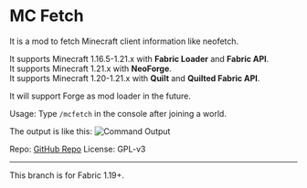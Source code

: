 # MC Fetch
It is a mod to fetch Minecraft client information like neofetch.

It supports Minecraft 1.16.5-1.21.x with **Fabric Loader** and **Fabric API**.  
It supports Minecraft 1.21.x with **NeoForge**.  
It supports Minecraft 1.20-1.21.x with **Quilt** and **Quilted Fabric API**.

It will support Forge as mod loader in the future.

Usage: Type `/mcfetch` in the console after joining a world.

The output is like this:
![Command Output](https://github.com/user-attachments/assets/362e0543-61a1-4cff-bf84-cdd4f1662c62)

Repo: [GitHub Repo](https://github.com/lihugang/mcfetch)
License: GPL-v3  

- - -

This branch is for Fabric 1.19+.
